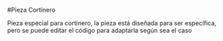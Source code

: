 #Pieza Cortinero

Pieza especial para cortinero, la pieza está diseñada para ser específica, pero se puede editar el código para adaptarla según sea el caso
